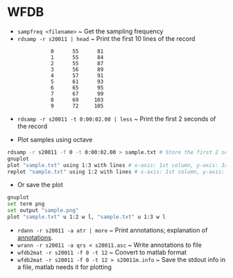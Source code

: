 # WFDB

- `sampfreq <filename>` ~ Get the sampling frequency
- `rdsamp -r s20011 | head`  ~ Print the first 10 lines of the record

```text
              0	     55	     81
              1	     55	     84
              2	     55	     87
              3	     56	     89
              4	     57	     91
              5	     61	     93
              6	     65	     95
              7	     67	     99
              8	     69	    103
              9	     72	    105
```

- `rdsamp -r s20011 -t 0:00:02.00 | less` ~ Print the first 2 seconds of the record

-  Plot samples using octave

```bash
rdsamp -r s20011 -f 0 -t 0:00:02.00 > sample.txt # Store the first 2 seconds of the record in a file
gnuplot
plot "sample.txt" using 1:3 with lines # x-axis: 1st column, y-axis: 3rd column
replot "sample.txt" using 1:2 with lines # x-axis: 1st column, y-axis: 2nd column
```

- Or save the plot

```bash
gnuplot
set term png
set output "sample.png"
plot "sample.txt" u 1:2 w l, "sample.txt" u 1:3 w l
```

- `rdann -r s20011 -a atr | more` ~ Print annotations; explanation of [annotations](https://www.physionet.org/physiotools/wpg/wpg_36.htm).
- `wrann -r s20011 -a qrs < s20011.asc` ~ Write annotations to file
- `wfdb2mat -r s20011 -f 0 -t 12` ~ Convert to matlab format
- `wfdb2mat -r s20011 -f 0 -t 12 > s20011m.info` ~ Save the stdout info in a file, matlab needs it for plotting
